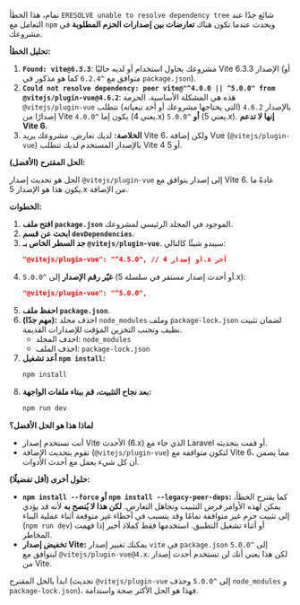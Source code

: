 تمام، هذا الخطأ `ERESOLVE unable to resolve dependency tree` شائع جدًا عند التعامل مع `npm` ويحدث عندما تكون هناك **تعارضات بين إصدارات الحزم المطلوبة** في مشروعك.

**تحليل الخطأ:**

1.  **`Found: vite@6.3.3`**: مشروعك يحاول استخدام أو لديه حاليًا Vite الإصدار 6.3.3 (أو متوافق مع `^6.2.4` كما هو مذكور في `package.json`).
2.  **`Could not resolve dependency: peer vite@"^4.0.0 || ^5.0.0" from @vitejs/plugin-vue@4.6.2`**: هذه هي المشكلة الأساسية. الحزمة `@vitejs/plugin-vue` بالإصدار `4.6.2` (التي يحتاجها مشروعك أو أحد تبعياته) تتطلب إصدارًا من Vite يكون إما `^4.0.0` (يعني 4.x) **أو** `^5.0.0` (يعني 5.x). **إنها لا تدعم Vite 6.**
3.  **الخلاصة:** لديك تعارض. مشروعك يريد Vite 6، ولكن إضافة Vue (`@vitejs/plugin-vue`) بالإصدار المستخدم لديك تتطلب Vite 4 أو 5.

**الحل المقترح (الأفضل):**

الحل هو تحديث إصدار `@vitejs/plugin-vue` إلى إصدار يتوافق مع Vite 6. عادةً ما يكون هذا هو الإصدار 5.x من الإضافة.

**الخطوات:**

1.  **افتح ملف `package.json`** الموجود في المجلد الرئيسي لمشروعك.
2.  **ابحث عن قسم `devDependencies`**.
3.  **جد السطر الخاص بـ `@vitejs/plugin-vue`**. سيبدو شيئًا كالتالي:
    ```json
    "@vitejs/plugin-vue": "^4.5.0", // أو إصدار 4.x آخر
    ```
4.  **غيّر رقم الإصدار** إلى `^5.0.0` (أو أحدث إصدار مستقر في سلسلة 5.x):
    ```json
    "@vitejs/plugin-vue": "^5.0.0",
    ```
5.  **احفظ ملف `package.json`**.
6.  **(مهم جدًا):** احذف مجلد `node_modules` وملف `package-lock.json` لضمان تثبيت نظيف وتجنب التخزين المؤقت للإصدارات القديمة.
    *   احذف المجلد: `node_modules`
    *   احذف الملف: `package-lock.json`
7.  **أعد تشغيل `npm install`:**
    ```bash
    npm install
    ```
8.  **بعد نجاح التثبيت، قم ببناء ملفات الواجهة:**
    ```bash
    npm run dev
    ```

**لماذا هذا هو الحل الأفضل؟**

*   أنت تستخدم إصدار Vite الأحدث (6.x) الذي جاء مع Laravel أو قمت بتحديثه.
*   تقوم بتحديث الإضافة (`@vitejs/plugin-vue`) لتكون متوافقة مع Vite 6، مما يضمن أن كل شيء يعمل مع أحدث الأدوات.

**حلول أخرى (أقل تفضيلًا):**

*   **`npm install --force` أو `npm install --legacy-peer-deps`:** كما يقترح الخطأ، يمكن لهذه الأوامر *فرض* التثبيت وتجاهل التعارض. **لكن هذا لا يُنصح به** لأنه قد يؤدي إلى تثبيت حزم غير متوافقة تمامًا وقد يتسبب في أخطاء غير متوقعة أثناء عملية البناء (`npm run dev`) أو أثناء تشغيل التطبيق. استخدمها فقط كملاذ أخير إذا فهمت المخاطر.
*   **تخفيض إصدار Vite:** يمكنك تغيير إصدار `vite` في `package.json` إلى `^5.0.0` ليتوافق مع `@vitejs/plugin-vue@4.x`. لكن هذا يعني أنك لن تستخدم أحدث إصدار من Vite.

ابدأ بالحل المقترح (تحديث `@vitejs/plugin-vue` إلى `^5.0.0` وحذف `node_modules` و `package-lock.json`)، فهذا هو الحل الأكثر صحة واستدامة.